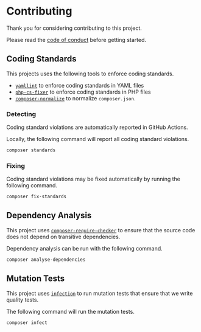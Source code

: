 # Contributing

Thank you for considering contributing to this project.

Please read the [code of conduct](./CODE_OF_CONDUCT.md) before getting started.

## Coding Standards

This projects uses the following tools to enforce coding standards.

- [`yamllint`](https://github.com/adrienverge/yamllint) to enforce coding standards in YAML files
- [`php-cs-fixer`](https://github.com/FriendsOfPHP/PHP-CS-Fixer) to enforce coding standards in PHP files
- [`composer-normalize`](https://github.com/ergebnis/composer-normalize) to normalize `composer.json`.

### Detecting
Coding standard violations are automatically reported in GitHub Actions.

Locally, the following command will report all coding standard violations.

```bash
composer standards
```

### Fixing

Coding standard violations may be fixed automatically by running the following command.

```bash
composer fix-standards
```

## Dependency Analysis

This project uses [`composer-require-checker`](https://github.com/maglnet/ComposerRequireChecker) 
to ensure that the source code does not depend on transitive dependencies.

Dependency analysis can be run with the following command.

```bash
composer analyse-dependencies
```

## Mutation Tests

This project uses [`infection`](https://infection.github.io/) to run mutation tests that ensure that we write quality tests.

The following command will run the mutation tests.

```bash
composer infect
```
